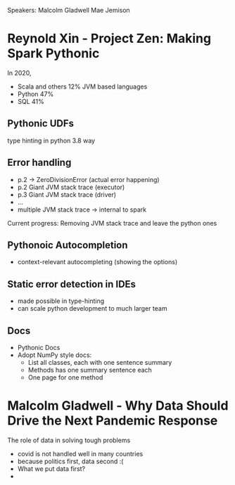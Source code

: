 Speakers:
Malcolm Gladwell
Mae Jemison

# Reynold Xin - Project Zen: Making Spark Pythonic

In 2020,  

- Scala and others 12% JVM based languages
- Python 47%
- SQL 41%

## Pythonic UDFs

type hinting in python 3.8 way

## Error handling

- p.2 -> ZeroDivisionError (actual error happening)
- p.2 Giant JVM stack trace (executor)
- p.3 Giant JVM stack trace (driver)
- ...
- multiple JVM stack trace -> internal to spark

Current progress: Removing JVM stack trace and leave the python ones

## Pythonoic Autocompletion

- context-relevant autocompleting (showing the options)

## Static error detection in IDEs

- made possible in type-hinting
- can scale python development to much larger team

## Docs

- Pythonic Docs
- Adopt NumPy style docs:
  - List all classes, each with one sentence summary
  - Methods has one summary sentence each
  - One page for one method

# Malcolm Gladwell - Why Data Should Drive the Next Pandemic Response

The role of data in solving tough problems

- covid is not handled well in many countries
- because politics first, data second :(
- What we put data first?
- 









